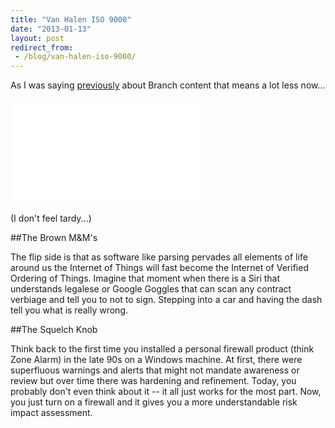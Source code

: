 ```yaml
---
title: "Van Halen ISO 9000"
date: "2013-01-13"
layout: post
redirect_from:
 - /blog/van-halen-iso-9000/
---
```


As I was saying [previously](http://jaycuthrell.com/burl-ives-workloads) about Branch content that means a lot less now...

<iframe width="300" height="168" src="//www.youtube.com/embed/YwHO2HnwfnA" frameborder="0" allowfullscreen></iframe>

(I don't feel tardy...)

##The Brown M&M's

The flip side is that as software like parsing pervades all elements of life around us the Internet of Things will fast become the Internet of Verified Ordering of Things. Imagine that moment when there is a Siri that understands legalese or Google Goggles that can scan any contract verbiage and tell you to not to sign. Stepping into a car and having the dash tell you what is really wrong. 

##The Squelch Knob

Think back to the first time you installed a personal firewall product (think Zone Alarm) in the late 90s on a Windows machine. At first, there were superfluous warnings and alerts that might not mandate awareness or review but over time there was hardening and refinement. Today, you probably don't even think about it -- it all just works for the most part. Now, you just turn on a firewall and it gives you a more understandable risk impact assessment. 
